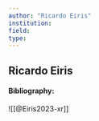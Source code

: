 ```yaml
---
author: "Ricardo Eiris"
institution:
field:
type:
---
```


## Ricardo Eiris
#### Bibliography:

![[@Eiris2023-xr]]